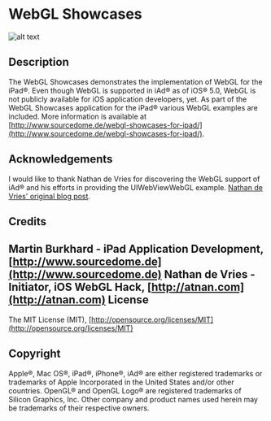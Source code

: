 WebGL Showcases
====

![alt text](http://www.sourcedome.de/wp-content/uploads/2013/08/webglshowcases-770x433.png "WebGL Showcases Screenshot")
	      
Description
--------------------------------------------------------------------------------
The WebGL Showcases demonstrates the implementation of WebGL for the iPad®. Even though WebGL is supported in iAd® as of iOS® 5.0, WebGL is not publicly available for iOS application developers, yet. As part of the WebGL Showcases application for the iPad® various WebGL examples are included. More information is available at [http://www.sourcedome.de/webgl-showcases-for-ipad/](http://www.sourcedome.de/webgl-showcases-for-ipad/).

Acknowledgements
--------------------------------------------------------------------------------
I would like to thank Nathan de Vries for discovering the WebGL support of iAd® and his efforts in providing the UIWebViewWebGL example. [Nathan de Vries' original blog post](http://atnan.com/blog/2011/11/03/enabling-and-using-webgl-on-ios).

Credits
--------------------------------------------------------------------------------
Martin Burkhard - iPad Application Development, [http://www.sourcedome.de](http://www.sourcedome.de)
Nathan de Vries - Initiator, iOS WebGL Hack, [http://atnan.com](http://atnan.com)
License
--------------------------------------------------------------------------------
The MIT License (MIT), [http://opensource.org/licenses/MIT](http://opensource.org/licenses/MIT)

Copyright
--------------------------------------------------------------------------------
Apple®, Mac OS®, iPad®, iPhone®, iAd® are either registered trademarks or trademarks of Apple Incorporated in the United States and/or other countries. OpenGL® and OpenGL Logo® are registered trademarks of Silicon Graphics, Inc. Other company and product names used herein may be trademarks of their respective owners.
